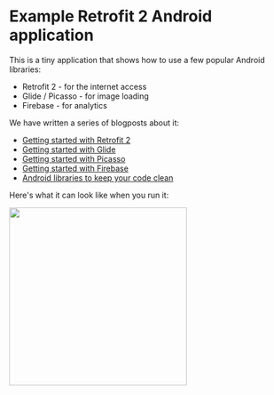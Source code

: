 # Example Retrofit 2 Android application

This is a tiny application that shows how to use a few popular Android libraries:
* Retrofit 2 - for the internet access
* Glide / Picasso - for image loading 
* Firebase - for analytics

We have written a series of blogposts about it: 
* [Getting started with Retrofit 2](https://zeroturnaround.com/rebellabs/getting-started-with-retrofit-2/)
* [Getting started with Glide](https://zeroturnaround.com/rebellabs/android-image-loading-glide/)
* [Getting started with Picasso](https://zeroturnaround.com/rebellabs/picking-my-next-android-image-loading-library-picasso/)
* [Getting started with Firebase](https://zeroturnaround.com/rebellabs/getting-started-with-firebase-on-android/)
* [Android libraries to keep your code clean](https://zeroturnaround.com/rebellabs/android-libraries-that-can-clean-up-your-code-with-examples/)

Here's what it can look like when you run it: 

<img src="https://cloud.githubusercontent.com/assets/426039/16516392/7cf61610-3f80-11e6-8be1-dbb8d8cf91c7.png" width="320"/>

